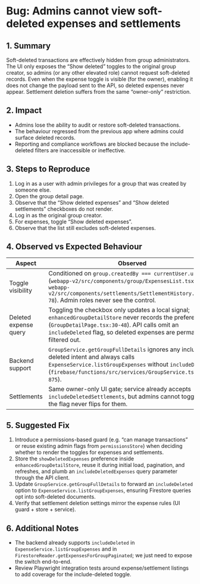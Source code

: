 # Bug: Admins cannot view soft-deleted expenses and settlements

## 1. Summary

Soft-deleted transactions are effectively hidden from group administrators. The UI only exposes the “Show deleted” toggles to the original group creator, so admins (or any other elevated role) cannot request soft-deleted records. Even when the expense toggle is visible (for the owner), enabling it does not change the payload sent to the API, so deleted expenses never appear. Settlement deletion suffers from the same “owner-only” restriction.

## 2. Impact

- Admins lose the ability to audit or restore soft-deleted transactions.
- The behaviour regressed from the previous app where admins could surface deleted records.
- Reporting and compliance workflows are blocked because the include-deleted filters are inaccessible or ineffective.

## 3. Steps to Reproduce

1. Log in as a user with admin privileges for a group that was created by someone else.
2. Open the group detail page.
3. Observe that the “Show deleted expenses” and “Show deleted settlements” checkboxes do not render.
4. Log in as the original group creator.
5. For expenses, toggle “Show deleted expenses”.
6. Observe that the list still excludes soft-deleted expenses.

## 4. Observed vs Expected Behaviour

| Aspect | Observed | Expected |
| --- | --- | --- |
| Toggle visibility | Conditioned on `group.createdBy === currentUser.uid` (`webapp-v2/src/components/group/ExpensesList.tsx:32-47`, `webapp-v2/src/components/settlements/SettlementHistory.tsx:61-78`). Admin roles never see the control. | All users with the appropriate permission (owner, admin, or other elevated role) should see the toggles. |
| Deleted expense query | Toggling the checkbox only updates a local signal; `enhancedGroupDetailStore` never records the preference (`GroupDetailPage.tsx:30-48`). API calls omit an `includeDeleted` flag, so deleted expenses are permanently filtered out. | The store should track the “show deleted expenses” preference, propagate it to `apiClient.getGroupFullDetails`, and the backend should honour the flag. |
| Backend support | `GroupService.getGroupFullDetails` ignores any include-deleted intent and always calls `ExpenseService.listGroupExpenses` without `includeDeleted` (`firebase/functions/src/services/GroupService.ts:831-875`). | When the frontend requests deleted expenses, the service should pass `includeDeleted: true`, allowing `FirestoreReader.getExpensesForGroupPaginated` to include soft deletes. |
| Settlements | Same owner-only UI gate; service already accepts `includeDeletedSettlements`, but admins cannot toggle it so the flag never flips for them. | Apply the same permission check used for expenses so admins can surface deleted settlements. |

## 5. Suggested Fix

1. Introduce a permissions-based guard (e.g. “can manage transactions” or reuse existing admin flags from `permissionsStore`) when deciding whether to render the toggles for expenses and settlements.
2. Store the `showDeletedExpenses` preference inside `enhancedGroupDetailStore`, reuse it during initial load, pagination, and refreshes, and plumb an `includeDeletedExpenses` query parameter through the API client.
3. Update `GroupService.getGroupFullDetails` to forward an `includeDeleted` option to `ExpenseService.listGroupExpenses`, ensuring Firestore queries opt into soft-deleted documents.
4. Verify that settlement deletion settings mirror the expense rules (UI guard + store + service).

## 6. Additional Notes

- The backend already supports `includeDeleted` in `ExpenseService.listGroupExpenses` and in `FirestoreReader.getExpensesForGroupPaginated`; we just need to expose the switch end-to-end.
- Review Playwright integration tests around expense/settlement listings to add coverage for the include-deleted toggle.
